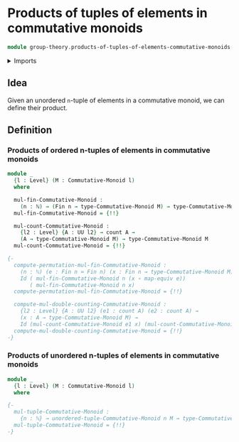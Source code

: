 # Products of tuples of elements in commutative monoids

```agda
module group-theory.products-of-tuples-of-elements-commutative-monoids where
```

<details><summary>Imports</summary>

```agda
open import elementary-number-theory.natural-numbers

open import foundation.coproduct-types
open import foundation.function-types
open import foundation.unit-type
open import foundation.universe-levels

open import group-theory.commutative-monoids

open import univalent-combinatorics.counting
open import univalent-combinatorics.standard-finite-types
```

</details>

## Idea

Given an unordered `n`-tuple of elements in a commutative monoid, we can define
their product.

## Definition

### Products of ordered n-tuples of elements in commutative monoids

```agda
module _
  {l : Level} (M : Commutative-Monoid l)
  where

  mul-fin-Commutative-Monoid :
    (n : ℕ) → (Fin n → type-Commutative-Monoid M) → type-Commutative-Monoid M
  mul-fin-Commutative-Monoid = {!!}

  mul-count-Commutative-Monoid :
    {l2 : Level} {A : UU l2} → count A →
    (A → type-Commutative-Monoid M) → type-Commutative-Monoid M
  mul-count-Commutative-Monoid = {!!}

{-
  compute-permutation-mul-fin-Commutative-Monoid :
    (n : ℕ) (e : Fin n ≃ Fin n) (x : Fin n → type-Commutative-Monoid M) →
    Id ( mul-fin-Commutative-Monoid n (x ∘ map-equiv e))
       ( mul-fin-Commutative-Monoid n x)
  compute-permutation-mul-fin-Commutative-Monoid = {!!}

  compute-mul-double-counting-Commutative-Monoid :
    {l2 : Level} {A : UU l2} (e1 : count A) (e2 : count A) →
    (x : A → type-Commutative-Monoid M) →
    Id (mul-count-Commutative-Monoid e1 x) (mul-count-Commutative-Monoid e2 x)
  compute-mul-double-counting-Commutative-Monoid = {!!}
-}
```

### Products of unordered n-tuples of elements in commutative monoids

```agda
module _
  {l : Level} (M : Commutative-Monoid l)
  where

{-
  mul-tuple-Commutative-Monoid :
    {n : ℕ} → unordered-tuple-Commutative-Monoid n M → type-Commutative-Monoid M
  mul-tuple-Commutative-Monoid = {!!}
-}
```
